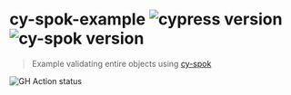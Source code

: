 # cy-spok-example ![cypress version](https://img.shields.io/badge/cypress-9.7.0-brightgreen) ![cy-spok version](https://img.shields.io/badge/cy--spok-1.6.2-brightgreen)
> Example validating entire objects using [cy-spok](https://github.com/bahmutov/cy-spok)

![GH Action status](https://github.com/bahmutov/cy-spok-example/workflows/tests/badge.svg?branch=master)
